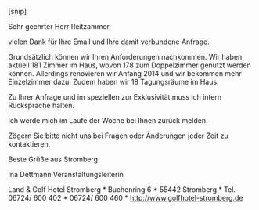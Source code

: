 [snip]

Sehr geehrter Herr Reitzammer,

vielen Dank für Ihre Email und Ihre damit verbundene Anfrage.

Grundsätzlich können wir Ihren Anforderungen nachkommen.
Wir haben aktuell 181 Zimmer im Haus, wovon 178 zum Doppelzimmer genutzt werden können. Allerdings renovieren wir Anfang 2014 und wir bekommen mehr Einzelzimmer dazu.
Zudem haben wir 18 Tagungsräume im Haus.

Zu Ihrer Anfrage und im speziellen zur Exklusivität muss ich intern Rücksprache halten.

Ich werde mich im Laufe der Woche bei Ihnen zurück melden.

Zögern Sie bitte nicht uns bei Fragen oder Änderungen jeder Zeit zu kontaktieren.

Beste Grüße aus Stromberg

Ina Dettmann
Veranstaltungsleiterin

Land & Golf Hotel Stromberg  *  Buchenring 6  *  55442 Stromberg  *  Tel. 06724/ 600 402  *  06724/ 600 460  *    http://www.golfhotel-stromberg.de